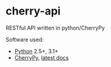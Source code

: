 cherry-api
==========

RESTful API written in python/CherryPy

Software used:

 * [Python](http://python.org/) 2.5+, 3.1+
 * [CherryPy](http://www.cherrypy.org/), [latest docs](http://cherrypy.readthedocs.org/)
